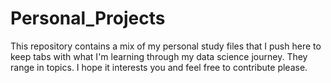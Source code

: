 # Personal_Projects

This repository contains a mix of my personal study files that I push here to keep tabs with what I'm learning through my data science journey. They range in topics. I hope it interests you and feel free to contribute please.
